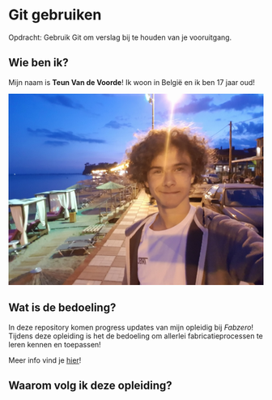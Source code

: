 # Git gebruiken

Opdracht: Gebruik Git om verslag bij te houden van je vooruitgang.


## Wie ben ik?

Mijn naam is **Teun Van de Voorde**!
Ik woon in België en ik ben 17 jaar oud!

![Foto Teun](/assets/foto1.jpg)

## Wat is de bedoeling?

In deze repository komen progress updates van mijn opleidig bij *Fabzero*!
Tijdens deze opleiding is het de bedoeling om allerlei fabricatieprocessen te leren kennen en toepassen!

Meer info vind je [hier](https://ingegnomakerspace.github.io/inclusievekets/services/FabZero/)!

## Waarom volg ik deze opleiding?



